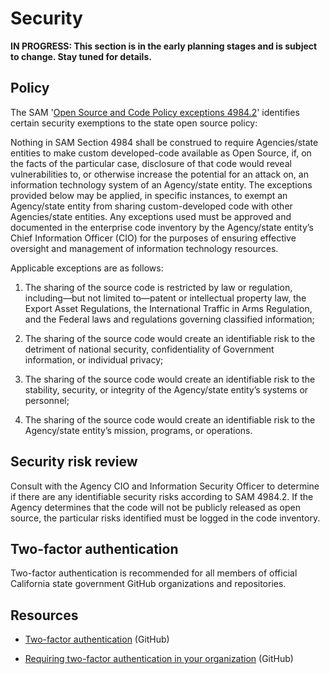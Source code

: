 # Security

**IN PROGRESS: This section is in the early planning stages and is subject to change. Stay tuned for details.**

## Policy

The SAM '[Open Source and Code Policy exceptions 4984.2](https://codecagov-playbook.readthedocs.io/en/latest/policy/)' identifies certain security exemptions to the state open source policy:

Nothing in SAM Section 4984 shall be construed to require Agencies/state entities to make custom developed-code available as Open Source, if, on the facts of the particular case, disclosure of that code would reveal vulnerabilities to, or otherwise increase the potential for an attack on, an information technology system of an Agency/state entity. The exceptions provided below may be applied, in specific instances, to exempt an Agency/state entity from sharing custom-developed code with other Agencies/state entities. Any exceptions used must be approved and documented in the enterprise code inventory by the Agency/state entity’s Chief Information Officer (CIO) for the purposes of ensuring effective oversight and management of information technology resources.

Applicable exceptions are as follows:

1. The sharing of the source code is restricted by law or regulation, including—but not limited to—patent or intellectual property law, the Export Asset Regulations, the International Traffic in Arms Regulation, and the Federal laws and regulations governing classified information;

2. The sharing of the source code would create an identifiable risk to the detriment of national security, confidentiality of Government information, or individual privacy;

3. The sharing of the source code would create an identifiable risk to the stability, security, or integrity of the Agency/state entity’s systems or personnel;

4. The sharing of the source code would create an identifiable risk to the Agency/state entity’s mission, programs, or operations.

## Security risk review

Consult with the Agency CIO and Information Security Officer to determine if there are any identifiable security risks according to SAM 4984.2. If the Agency determines that the code will not be publicly released as open source, the particular risks identified must be logged in the code inventory.

## Two-factor authentication

Two-factor authentication is recommended for all members of official California state government GitHub organizations and repositories.

## Resources

* [Two-factor authentication](https://help.github.com/articles/about-two-factor-authentication/) (GitHub)

* [Requiring two-factor authentication in your organization](https://help.github.com/articles/permission-levels-for-a-user-account-repository/) (GitHub)
